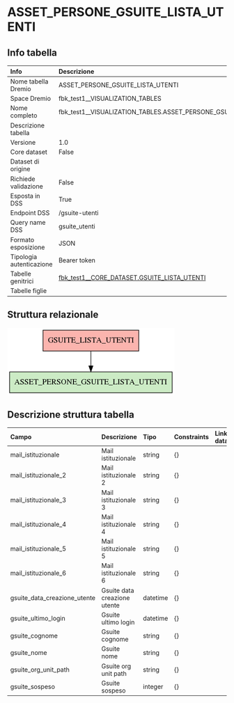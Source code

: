 # ASSET_PERSONE_GSUITE_LISTA_UTENTI

## Info tabella

| Info                     | Descrizione                                                                                             |
|:-------------------------|:--------------------------------------------------------------------------------------------------------|
| Nome tabella Dremio      | ASSET_PERSONE_GSUITE_LISTA_UTENTI                                                                       |
| Space Dremio             | fbk_test1__VISUALIZATION_TABLES                                                                         |
| Nome completo            | fbk_test1__VISUALIZATION_TABLES.ASSET_PERSONE_GSUITE_LISTA_UTENTI                                       |
| Descrizione tabella      |                                                                                                         |
| Versione                 | 1.0                                                                                                     |
| Core dataset             | False                                                                                                   |
| Dataset di origine       |                                                                                                         |
| Richiede validazione     | False                                                                                                   |
| Esposta in DSS           | True                                                                                                    |
| Endpoint DSS             | /gsuite-utenti                                                                                          |
| Query name DSS           | gsuite_utenti                                                                                           |
| Formato esposizione      | JSON                                                                                                    |
| Tipologia autenticazione | Bearer token                                                                                            |
| Tabelle genitrici        | [fbk_test1__CORE_DATASET.GSUITE_LISTA_UTENTI](/fbk_test1__CORE_DATASET/GSUITE_LISTA_UTENTI/markdown.md) |
| Tabelle figlie           |                                                                                                         |

## Struttura relazionale

![ASSET_PERSONE_GSUITE_LISTA_UTENTI](./graph_png.png)

## Descrizione struttura tabella

| Campo                        | Descrizione                  | Tipo     | Constraints   | Linked data   | errors   |
|:-----------------------------|:-----------------------------|:---------|:--------------|:--------------|:---------|
| mail_istituzionale           | Mail istituzionale           | string   | {}            |               | {}       |
| mail_istituzionale_2         | Mail istituzionale 2         | string   | {}            |               | {}       |
| mail_istituzionale_3         | Mail istituzionale 3         | string   | {}            |               | {}       |
| mail_istituzionale_4         | Mail istituzionale 4         | string   | {}            |               | {}       |
| mail_istituzionale_5         | Mail istituzionale 5         | string   | {}            |               | {}       |
| mail_istituzionale_6         | Mail istituzionale 6         | string   | {}            |               | {}       |
| gsuite_data_creazione_utente | Gsuite data creazione utente | datetime | {}            |               | {}       |
| gsuite_ultimo_login          | Gsuite ultimo login          | datetime | {}            |               | {}       |
| gsuite_cognome               | Gsuite cognome               | string   | {}            |               | {}       |
| gsuite_nome                  | Gsuite nome                  | string   | {}            |               | {}       |
| gsuite_org_unit_path         | Gsuite org unit path         | string   | {}            |               | {}       |
| gsuite_sospeso               | Gsuite sospeso               | integer  | {}            |               | {}       |
